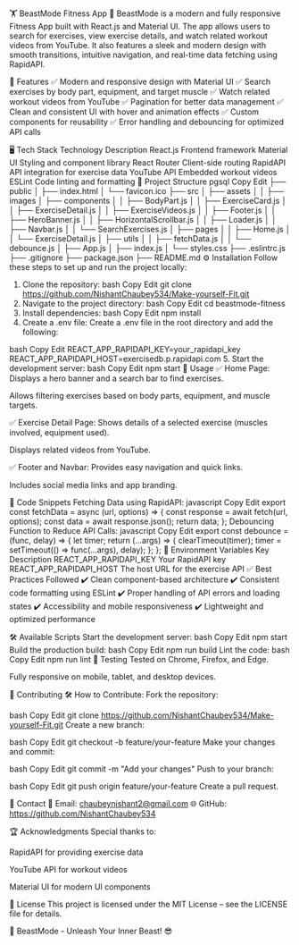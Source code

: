 🏋️ BeastMode Fitness App 💪
BeastMode is a modern and fully responsive Fitness App built with React.js and Material UI. The app allows users to search for exercises, view exercise details, and watch related workout videos from YouTube. It also features a sleek and modern design with smooth transitions, intuitive navigation, and real-time data fetching using RapidAPI.

🚀 Features
✅ Modern and responsive design with Material UI
✅ Search exercises by body part, equipment, and target muscle
✅ Watch related workout videos from YouTube
✅ Pagination for better data management
✅ Clean and consistent UI with hover and animation effects
✅ Custom components for reusability
✅ Error handling and debouncing for optimized API calls

🖥️ Tech Stack
Technology	Description
React.js	Frontend framework
Material UI	Styling and component library
React Router	Client-side routing
RapidAPI	API integration for exercise data
YouTube API	Embedded workout videos
ESLint	Code linting and formatting
📂 Project Structure
pgsql
Copy
Edit
├── public
│   ├── index.html
│   └── favicon.ico
├── src
│   ├── assets
│   │   ├── images
│   ├── components
│   │   ├── BodyPart.js
│   │   ├── ExerciseCard.js
│   │   ├── ExerciseDetail.js
│   │   ├── ExerciseVideos.js
│   │   ├── Footer.js
│   │   ├── HeroBanner.js
│   │   ├── HorizontalScrollbar.js
│   │   ├── Loader.js
│   │   ├── Navbar.js
│   │   └── SearchExercises.js
│   ├── pages
│   │   ├── Home.js
│   │   └── ExerciseDetail.js
│   ├── utils
│   │   ├── fetchData.js
│   │   └── debounce.js
│   ├── App.js
│   ├── index.js
│   └── styles.css
├── .eslintrc.js
├── .gitignore
├── package.json
├── README.md
⚙️ Installation
Follow these steps to set up and run the project locally:

1. Clone the repository:
bash
Copy
Edit
git clone https://github.com/NishantChaubey534/Make-yourself-Fit.git
2. Navigate to the project directory:
bash
Copy
Edit
cd beastmode-fitness
3. Install dependencies:
bash
Copy
Edit
npm install
4. Create a .env file:
Create a .env file in the root directory and add the following:

bash
Copy
Edit
REACT_APP_RAPIDAPI_KEY=your_rapidapi_key  
REACT_APP_RAPIDAPI_HOST=exercisedb.p.rapidapi.com
5. Start the development server:
bash
Copy
Edit
npm start
🎯 Usage
✅ Home Page:
Displays a hero banner and a search bar to find exercises.

Allows filtering exercises based on body parts, equipment, and muscle targets.

✅ Exercise Detail Page:
Shows details of a selected exercise (muscles involved, equipment used).

Displays related videos from YouTube.

✅ Footer and Navbar:
Provides easy navigation and quick links.

Includes social media links and app branding.

🌟 Code Snippets
Fetching Data using RapidAPI:
javascript
Copy
Edit
export const fetchData = async (url, options) => {
  const response = await fetch(url, options);
  const data = await response.json();
  return data;
};
Debouncing Function to Reduce API Calls:
javascript
Copy
Edit
export const debounce = (func, delay) => {
  let timer;
  return (...args) => {
    clearTimeout(timer);
    timer = setTimeout(() => func(...args), delay);
  };
};
🚨 Environment Variables
Key	Description
REACT_APP_RAPIDAPI_KEY	Your RapidAPI key
REACT_APP_RAPIDAPI_HOST	The host URL for the exercise API
✅ Best Practices Followed
✔️ Clean component-based architecture
✔️ Consistent code formatting using ESLint
✔️ Proper handling of API errors and loading states
✔️ Accessibility and mobile responsiveness
✔️ Lightweight and optimized performance

🛠️ Available Scripts
Start the development server:
bash
Copy
Edit
npm start
Build the production build:
bash
Copy
Edit
npm run build
Lint the code:
bash
Copy
Edit
npm run lint
🧪 Testing
Tested on Chrome, Firefox, and Edge.

Fully responsive on mobile, tablet, and desktop devices.

🙌 Contributing
🛠️ How to Contribute:
Fork the repository:

bash
Copy
Edit
git clone https://github.com/NishantChaubey534/Make-yourself-Fit.git
Create a new branch:

bash
Copy
Edit
git checkout -b feature/your-feature
Make your changes and commit:

bash
Copy
Edit
git commit -m "Add your changes"
Push to your branch:

bash
Copy
Edit
git push origin feature/your-feature
Create a pull request.

📧 Contact
📩 Email: chaubeynishant2@gmail.com
🌐 GitHub: https://github.com/NishantChaubey534

🏆 Acknowledgments
Special thanks to:

RapidAPI for providing exercise data

YouTube API for workout videos

Material UI for modern UI components

📝 License
This project is licensed under the MIT License – see the LICENSE file for details.

🚀 BeastMode - Unleash Your Inner Beast! 😎
